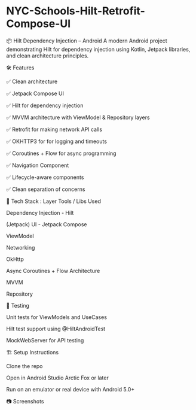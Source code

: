 # NYC-Schools-Hilt-Retrofit-Compose-UI
📦 Hilt Dependency Injection – Android A modern Android project demonstrating Hilt for dependency injection using Kotlin, Jetpack libraries, and clean architecture principles.

🛠️ Features

✅ Clean architecture

✅ Jetpack Compose UI

✅ Hilt for dependency injection

✅ MVVM architecture with ViewModel & Repository layers

✅ Retrofit for making network API calls

✅ OKHTTP3 for for logging and timeouts

✅ Coroutines + Flow for async programming

✅ Navigation Component

✅ Lifecycle-aware components

✅ Clean separation of concerns

🚀 Tech Stack : Layer Tools / Libs Used 

Dependency Injection - Hilt 

(Jetpack) UI - Jetpack Compose 

ViewModel 

Networking 

OkHttp  

Async Coroutines + Flow Architecture 

MVVM 

Repository

🧪 Testing

Unit tests for ViewModels and UseCases

Hilt test support using @HiltAndroidTest

MockWebServer for API testing

🏗️ Setup Instructions

Clone the repo

Open in Android Studio Arctic Fox or later

Run on an emulator or real device with Android 5.0+

📷 Screenshots
